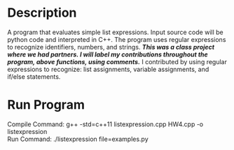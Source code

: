 # Description  
  
A program that evaluates simple list expressions. Input source code will be python code and interpreted in C++. The program uses regular expressions to recognize identifiers, numbers, and strings. *__This was a class project where we had partners. I will label my contributions throughout the program, above functions, using comments.__* I contributed by using regular expressions to recognize: list assignments, variable assignments, and if/else statements.  

# Run Program  
Compile Command: g++ -std=c++11 listexpression.cpp HW4.cpp -o listexpression  
Run Command: ./listexpression file=examples.py  
